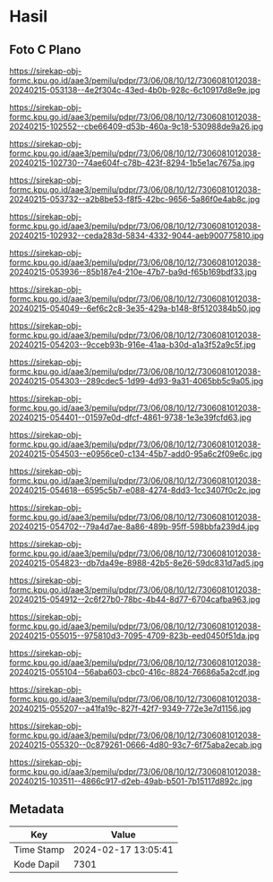 # Hasil

## Foto C Plano

https://sirekap-obj-formc.kpu.go.id/aae3/pemilu/pdpr/73/06/08/10/12/7306081012038-20240215-053138--4e2f304c-43ed-4b0b-928c-6c10917d8e9e.jpg

https://sirekap-obj-formc.kpu.go.id/aae3/pemilu/pdpr/73/06/08/10/12/7306081012038-20240215-102552--cbe66409-d53b-460a-9c18-530988de9a26.jpg

https://sirekap-obj-formc.kpu.go.id/aae3/pemilu/pdpr/73/06/08/10/12/7306081012038-20240215-102730--74ae604f-c78b-423f-8294-1b5e1ac7675a.jpg

https://sirekap-obj-formc.kpu.go.id/aae3/pemilu/pdpr/73/06/08/10/12/7306081012038-20240215-053732--a2b8be53-f8f5-42bc-9656-5a86f0e4ab8c.jpg

https://sirekap-obj-formc.kpu.go.id/aae3/pemilu/pdpr/73/06/08/10/12/7306081012038-20240215-102932--ceda283d-5834-4332-9044-aeb900775810.jpg

https://sirekap-obj-formc.kpu.go.id/aae3/pemilu/pdpr/73/06/08/10/12/7306081012038-20240215-053936--85b187e4-210e-47b7-ba9d-f65b169bdf33.jpg

https://sirekap-obj-formc.kpu.go.id/aae3/pemilu/pdpr/73/06/08/10/12/7306081012038-20240215-054049--6ef6c2c8-3e35-429a-b148-8f5120384b50.jpg

https://sirekap-obj-formc.kpu.go.id/aae3/pemilu/pdpr/73/06/08/10/12/7306081012038-20240215-054203--9cceb93b-916e-41aa-b30d-a1a3f52a9c5f.jpg

https://sirekap-obj-formc.kpu.go.id/aae3/pemilu/pdpr/73/06/08/10/12/7306081012038-20240215-054303--289cdec5-1d99-4d93-9a31-4065bb5c9a05.jpg

https://sirekap-obj-formc.kpu.go.id/aae3/pemilu/pdpr/73/06/08/10/12/7306081012038-20240215-054401--01597e0d-dfcf-4861-9738-1e3e39fcfd63.jpg

https://sirekap-obj-formc.kpu.go.id/aae3/pemilu/pdpr/73/06/08/10/12/7306081012038-20240215-054503--e0956ce0-c134-45b7-add0-95a6c2f09e6c.jpg

https://sirekap-obj-formc.kpu.go.id/aae3/pemilu/pdpr/73/06/08/10/12/7306081012038-20240215-054618--6595c5b7-e088-4274-8dd3-1cc3407f0c2c.jpg

https://sirekap-obj-formc.kpu.go.id/aae3/pemilu/pdpr/73/06/08/10/12/7306081012038-20240215-054702--79a4d7ae-8a86-489b-95ff-598bbfa239d4.jpg

https://sirekap-obj-formc.kpu.go.id/aae3/pemilu/pdpr/73/06/08/10/12/7306081012038-20240215-054823--db7da49e-8988-42b5-8e26-59dc831d7ad5.jpg

https://sirekap-obj-formc.kpu.go.id/aae3/pemilu/pdpr/73/06/08/10/12/7306081012038-20240215-054912--2c6f27b0-78bc-4b44-8d77-6704cafba963.jpg

https://sirekap-obj-formc.kpu.go.id/aae3/pemilu/pdpr/73/06/08/10/12/7306081012038-20240215-055015--975810d3-7095-4709-823b-eed0450f51da.jpg

https://sirekap-obj-formc.kpu.go.id/aae3/pemilu/pdpr/73/06/08/10/12/7306081012038-20240215-055104--56aba603-cbc0-416c-8824-76686a5a2cdf.jpg

https://sirekap-obj-formc.kpu.go.id/aae3/pemilu/pdpr/73/06/08/10/12/7306081012038-20240215-055207--a41fa19c-827f-42f7-9349-772e3e7d1156.jpg

https://sirekap-obj-formc.kpu.go.id/aae3/pemilu/pdpr/73/06/08/10/12/7306081012038-20240215-055320--0c879261-0666-4d80-93c7-6f75aba2ecab.jpg

https://sirekap-obj-formc.kpu.go.id/aae3/pemilu/pdpr/73/06/08/10/12/7306081012038-20240215-103511--4866c917-d2eb-49ab-b501-7b15117d892c.jpg


## Metadata

| Key        | Value               |
| ---------- | ------------------- |
| Time Stamp | 2024-02-17 13:05:41 |
| Kode Dapil | 7301                |



